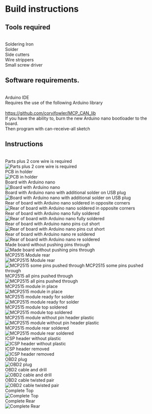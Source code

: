 # Build instructions
## Tools required
<br>Soldering Iron
<br>Solder
<br>Side cutters
<br>Wire strippers
<br>Small screw driver
## Software requirements.
<br>Arduino IDE
<br>Requires the use of the following Arduino library
<br><br>https://github.com/coryjfowler/MCP_CAN_lib
<br>If you have the ability to, burn the new Arduino nano bootloader to the board.
<br>Then program with can-receive-all sketch

## Instructions
<br>Parts plus 2 core wire is required
<br>![Parts plus 2 core wire is required](build/build01.jpg)
<br>PCB in holder
<br>![PCB in holder](build/build02.jpg)
<br>Board with Arduino nano
<br>![Board with Arduino nano](build/build03.jpg)
<br>Board with Arduino nano with additional solder on USB plug
<br>![Board with Arduino nano with additional solder on USB plug](build/build04.jpg)
<br>Rear of board with Arduino nano soldered in opposite corners
<br>![Rear of board with Arduino nano soldered in opposite corners](build/build05.jpg)
<br>Rear of board with Arduino nano fully soldered
<br>![Rear of board with Arduino nano fully soldered](build/build06.jpg)
<br>Rear of board with Arduino nano pins cut short
<br>![Rear of board with Arduino nano pins cut short](build/build07.jpg)
<br>Rear of board with Arduino nano re soldered
<br>![Rear of board with Arduino nano re soldered](build/build08.jpg)
<br>Made board without pushing pins through
<br>![Made board without pushing pins through](board/build08a.jpg)
<br>MCP2515 Module rear
<br>![MCP2515 Module rear](build/build09.jpg)
<br>![MCP2515 some pins pushed through
<br>MCP2515 some pins pushed through](build/build10.jpg)
<br>MCP2515 all pins pushed through
<br>![MCP2515 all pins pushed through](build/build11.jpg)
<br>MCP2515 module in place
<br>![MCP2515 module in place](build/build12.jpg)
<br>MCP2515 module ready for solder
<br>![MCP2515 module ready for solder](build/build13.jpg)
<br>MCP2515 module top soldered
<br>![MCP2515 module top soldered](build/build14.jpg)
<br>MCP2515 module without pin header plastic
<br>![MCP2515 module without pin header plastic](build/build15.jpg)
<br>MCP2515 module rear soldered
<br>![MCP2515 module rear soldered](build/build16.jpg)
<br>ICSP header without plastic
<br>![ICSP header without plastic](build/build17.jpg)
<br>ICSP header removed
<br>![ICSP header removed](build/build18.jpg)
<br>OBD2 plug
<br>![OBD2 plug](build/build19.jpg)
<br>OBD2 cable and drill
<br>![OBD2 cable and drill](build/build20.jpg)
<br>OBD2 cable twisted pair
<br>![OBD2 cable twisted pair](build/build21.jpg)
<br>Complete Top
<br>![Complete Top](build/build22.jpg)
<br>Complete Rear
<br>![Complete Rear](build/build23.jpg)
